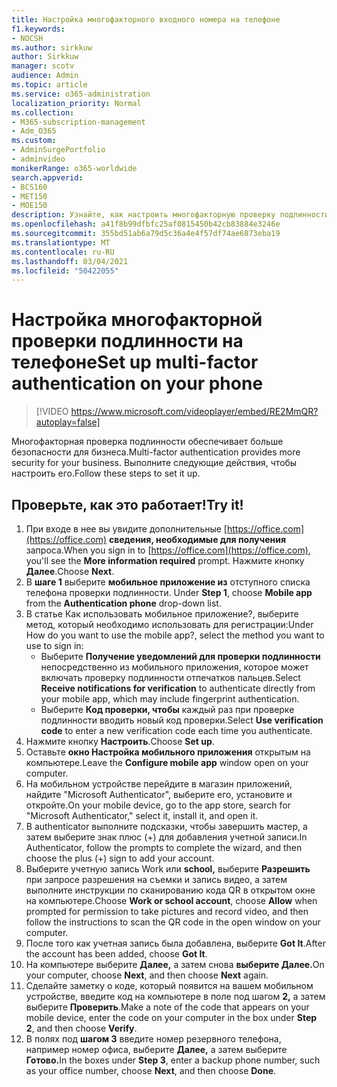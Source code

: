 ```yaml
---
title: Настройка многофакторного входного номера на телефоне
f1.keywords:
- NOCSH
ms.author: sirkkuw
author: Sirkkuw
manager: scotv
audience: Admin
ms.topic: article
ms.service: o365-administration
localization_priority: Normal
ms.collection:
- M365-subscription-management
- Adm_O365
ms.custom:
- AdminSurgePortfolio
- adminvideo
monikerRange: o365-worldwide
search.appverid:
- BCS160
- MET150
- MOE150
description: Узнайте, как настроить многофакторную проверку подлинности на телефоне.
ms.openlocfilehash: a41f8b99dfbfc25af0815450b42cb83884e3246e
ms.sourcegitcommit: 355bd51ab6a79d5c36a4e4f57df74ae6873eba19
ms.translationtype: MT
ms.contentlocale: ru-RU
ms.lasthandoff: 03/04/2021
ms.locfileid: "50422055"
---
```

# <a name="set-up-multi-factor-authentication-on-your-phone"></a><span data-ttu-id="b4275-103">Настройка многофакторной проверки подлинности на телефоне</span><span class="sxs-lookup"><span data-stu-id="b4275-103">Set up multi-factor authentication on your phone</span></span>

> [!VIDEO https://www.microsoft.com/videoplayer/embed/RE2MmQR?autoplay=false]

<span data-ttu-id="b4275-104">Многофакторная проверка подлинности обеспечивает больше безопасности для бизнеса.</span><span class="sxs-lookup"><span data-stu-id="b4275-104">Multi-factor authentication provides more security for your business.</span></span> <span data-ttu-id="b4275-105">Выполните следующие действия, чтобы настроить его.</span><span class="sxs-lookup"><span data-stu-id="b4275-105">Follow these steps to set it up.</span></span>

## <a name="try-it"></a><span data-ttu-id="b4275-106">Проверьте, как это работает!</span><span class="sxs-lookup"><span data-stu-id="b4275-106">Try it!</span></span>

1. <span data-ttu-id="b4275-107">При входе в нее вы увидите дополнительные [https://office.com](https://office.com) **сведения, необходимые для получения** запроса.</span><span class="sxs-lookup"><span data-stu-id="b4275-107">When you sign in to [https://office.com](https://office.com), you'll see the **More information required** prompt.</span></span> <span data-ttu-id="b4275-108">Нажмите кнопку **Далее**.</span><span class="sxs-lookup"><span data-stu-id="b4275-108">Choose **Next**.</span></span>
1. <span data-ttu-id="b4275-109">В **шаге 1** выберите **мобильное приложение из** отступного списка телефона проверки подлинности. </span><span class="sxs-lookup"><span data-stu-id="b4275-109">Under **Step 1**, choose **Mobile app** from the **Authentication phone** drop-down list.</span></span>
1. <span data-ttu-id="b4275-110">В статье Как использовать мобильное приложение?, выберите метод, который необходимо использовать для регистрации:</span><span class="sxs-lookup"><span data-stu-id="b4275-110">Under How do you want to use the mobile app?, select the method you want to use to sign in:</span></span>
    - <span data-ttu-id="b4275-111">Выберите **Получение уведомлений для проверки подлинности** непосредственно из мобильного приложения, которое может включать проверку подлинности отпечатков пальцев.</span><span class="sxs-lookup"><span data-stu-id="b4275-111">Select **Receive notifications for verification** to authenticate directly from your mobile app, which may include fingerprint authentication.</span></span>
    - <span data-ttu-id="b4275-112">Выберите **Код проверки, чтобы** каждый раз при проверке подлинности вводить новый код проверки.</span><span class="sxs-lookup"><span data-stu-id="b4275-112">Select **Use verification code** to enter a new verification code each time you authenticate.</span></span>
1. <span data-ttu-id="b4275-113">Нажмите кнопку **Настроить**.</span><span class="sxs-lookup"><span data-stu-id="b4275-113">Choose **Set up**.</span></span>
1. <span data-ttu-id="b4275-114">Оставьте **окно Настройка мобильного приложения** открытым на компьютере.</span><span class="sxs-lookup"><span data-stu-id="b4275-114">Leave the **Configure mobile app** window open on your computer.</span></span>
1. <span data-ttu-id="b4275-115">На мобильном устройстве перейдите в магазин приложений, найдите "Microsoft Authenticator", выберите его, установите и откройте.</span><span class="sxs-lookup"><span data-stu-id="b4275-115">On your mobile device, go to the app store, search for "Microsoft Authenticator," select it, install it, and open it.</span></span>
1. <span data-ttu-id="b4275-116">В authenticator выполните подсказки, чтобы завершить мастер, а затем выберите знак плюс (+) для добавления учетной записи.</span><span class="sxs-lookup"><span data-stu-id="b4275-116">In Authenticator, follow the prompts to complete the wizard, and then choose the plus (+) sign to add your account.</span></span>
1. <span data-ttu-id="b4275-117">Выберите учетную запись Work или **school,** выберите **Разрешить** при запросе разрешения на съемки и запись видео, а затем выполните инструкции по сканированию кода QR в открытом окне на компьютере.</span><span class="sxs-lookup"><span data-stu-id="b4275-117">Choose **Work or school account**, choose **Allow** when prompted for permission to take pictures and record video, and then follow the instructions to scan the QR code in the open window on your computer.</span></span>
1. <span data-ttu-id="b4275-118">После того как учетная запись была добавлена, выберите **Got It**.</span><span class="sxs-lookup"><span data-stu-id="b4275-118">After the account has been added, choose **Got It**.</span></span>
1. <span data-ttu-id="b4275-119">На компьютере выберите **Далее,** а затем снова **выберите Далее.**</span><span class="sxs-lookup"><span data-stu-id="b4275-119">On your computer, choose **Next**, and then choose **Next** again.</span></span>
1. <span data-ttu-id="b4275-120">Сделайте заметку о коде, который появится на вашем мобильном устройстве, введите код на компьютере в поле под шагом **2,** а затем выберите **Проверить**.</span><span class="sxs-lookup"><span data-stu-id="b4275-120">Make a note of the code that appears on your mobile device, enter the code on your computer in the box under **Step 2**, and then choose **Verify**.</span></span>
1. <span data-ttu-id="b4275-121">В полях под **шагом 3** введите номер резервного телефона, например номер офиса, выберите **Далее,** а затем выберите **Готово.**</span><span class="sxs-lookup"><span data-stu-id="b4275-121">In the boxes under **Step 3**, enter a backup phone number, such as your office number, choose **Next**, and then choose **Done**.</span></span>